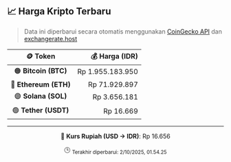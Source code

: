 

<!-- HARGA_KRIPTO -->
## 📈 Harga Kripto Terbaru

> Data ini diperbarui secara otomatis menggunakan [CoinGecko API](https://www.coingecko.com/) dan [exchangerate.host](https://exchangerate.host/)

<div align="center">

| 🪙 Token | 💰 Harga (IDR) |
|:------:|---------------:|
| 🟠 **Bitcoin (BTC)**   | Rp 1.955.183.950 |
| 🔵 **Ethereum (ETH)**  | Rp 71.929.897 |
| 🟣 **Solana (SOL)**    | Rp 3.656.181 |
| 🟢 **Tether (USDT)**   | Rp 16.669 |

---

💱 **Kurs Rupiah (USD → IDR)**: Rp 16.656

🕒 <sub>Terakhir diperbarui: 2/10/2025, 01.54.25</sub>

</div>
<!-- /HARGA_KRIPTO -->